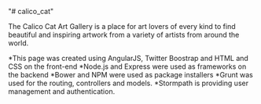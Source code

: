 "# calico_cat" 

The Calico Cat Art Gallery is a place for art lovers of every kind to find beautiful and inspiring artwork from a variety of artists from around the world. 

*This page was created using AngularJS, Twitter Boostrap and HTML and CSS on the front-end
*Node.js and Express were used as frameworks on the backend
*Bower and NPM were used as package installers
*Grunt was used for the routing, controllers and models.
*Stormpath is providing user management and authentication.


